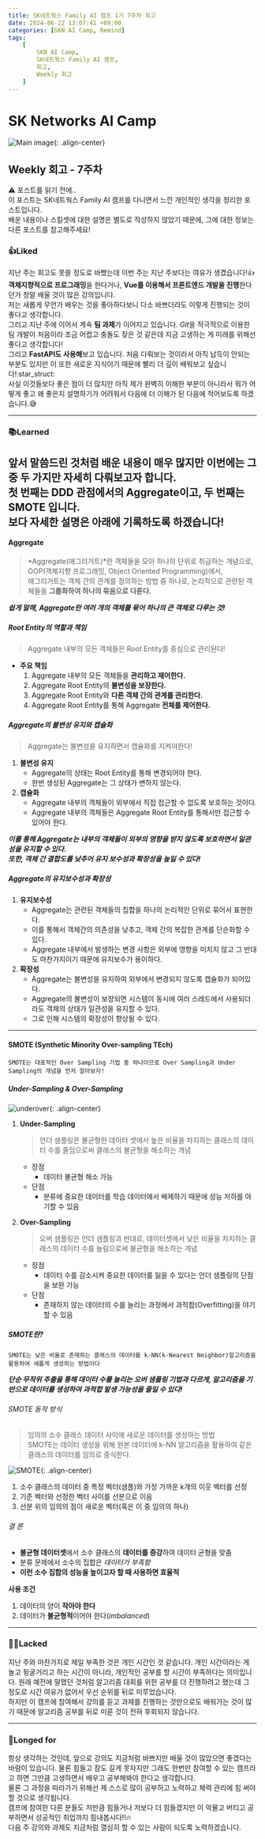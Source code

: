 ```yaml
---
title: SK네트웍스 Family AI 캠프 1기 7주차 회고
date: 2024-06-22 13:07:41 +09:00
categories: [SKN AI Camp, Remind]
tags: 
    [
        SKN AI Camp,
        SK네트웍스 Family AI 캠프,
        회고,
        Weekly 회고
    ]
---
```


# SK Networks AI Camp
![Main image](https://github.com/Jh-jaehyuk/Jh-jaehyuk.github.io/assets/126551524/7ea63fc3-95f0-44d5-a0f0-cf431cae34f1){: .align-center}  

## Weekly 회고 - 7주차  
  
:warning: 포스트를 읽기 전에..  
이 포스트는 SK네트웍스 Family AI 캠프를 다니면서 느낀 개인적인 생각을 정리한 포스트입니다.  
배운 내용이나 스킬셋에 대한 설명은 별도로 작성하지 않았기 때문에, 그에 대한 정보는 다른 포스트를 참고해주세요!
  
  
### :thumbsup:Liked
지난 주는 회고도 못쓸 정도로 바빴는데 이번 주는 지난 주보다는 여유가 생겼습니다!:+1:  
**객체지향적으로 프로그래밍**을 한다거나, **Vue를 이용해서 프론트엔드 개발을 진행**한다던가 정말 배울 것이 많은 강의입니다.  
저는 새롭게 무언가 배우는 것을 좋아하다보니 다소 바쁘더라도 이렇게 진행되는 것이 좋다고 생각합니다.  
그리고 지난 주에 이어서 계속 **팀 과제**가 이어지고 있습니다. 
*Git*을 적극적으로 이용한 팀 개발이 처음이라 조금 어렵고 충돌도 잦은 것 같은데 지금 고생하는 게 미래를 위해선 좋다고 생각합니다!  
그리고 **FastAPI도 사용해**보고 있습니다. 처음 다뤄보는 것이라서 아직 납득이 안되는 부분도 있지만 이 또한 새로운 지식이기 때문에
빨리 더 깊이 배워보고 싶습니다!:star_struct:  
사실 이것들보다 좋은 점이 더 많지만 아직 제가 완벽히 이해한 부분이 아니라서 뭐가 어떻게 좋고 왜 좋은지 설명하기가 어려워서
다음에 더 이해가 된 다음에 적어보도록 하겠습니다.:sweat_smile:
  
---
  
### :books:Learned
앞서 말씀드린 것처럼 배운 내용이 매우 많지만 이번에는 그 중 두 가지만 자세히 다뤄보고자 합니다.  
첫 번째는 **DDD 관점에서의 Aggregate**이고, 두 번째는 **SMOTE** 입니다.  
보다 자세한 설명은 아래에 기록하도록 하겠습니다!  
---
#### Aggregate
> *Aggregate(애그리거트)*란 객체들을 모아 하나의 단위로 취급하는 개념으로,  
> OOP(객체지향 프로그래밍, Object Oriented Programming)에서,  
> 애그리거트는 객체 간의 관계를 정의하는 방법 중 하나로, 논리적으로 관련된 객체들을 **그룹화하여 하나의 묶음으로 다룬다.**

***쉽게 말해, Aggregate란 여러 개의 객체를 묶어 하나의 큰 객체로 다루는 것!***

##### Root Entity의 역할과 책임
> Aggregate 내부의 모든 객체들은 Root Entity를 중심으로 관리된다!
* **주요 책임**
  1. Aggregate 내부의 모든 객체들을 **관리하고 제어한다.**
  2. Aggregate Root Entity의 **불변성을 보장한다.**
  3. Aggregate Root Entity와 **다른 객체 간의 관계를 관리한다.**
  4. Aggregate Root Entity를 통해 Aggregate **전체를 제어한다.**

##### Aggregate의 불변성 유지와 캡슐화
> Aggregate는 불변성을 유지하면서 캡슐화를 지켜야한다!
1. **불변성 유지**
    * Aggregate의 상태는 Root Entity를 통해 변경되어야 한다.  
    * 한번 생성된 Aggregate는 그 상태가 변하지 않는다.  
2. **캡슐화**
    * Aggregate 내부의 객체들이 외부에서 직접 접근할 수 없도록 보호하는 것이다.
    * Aggregate 내부의 객체들은 Aggregate Root Entity를 통해서만 접근할 수 있어야 한다.
  
***이를 통해 Aggregate는 내부의 객체들이 외부의 영향을 받지 않도록 보호하면서 일관성을 유지할 수 있다.***  
***또한, 객체 간 결합도를 낮추어 유지 보수성과 확장성을 높일 수 있다!***

##### Aggregate의 유지보수성과 확장성
1. **유지보수성**
   * Aggregate는 관련된 객체들의 집합을 하나의 논리적인 단위로 묶어서 표현한다.
   * 이를 통해서 객체간의 의존성을 낮추고, 객체 간의 복잡한 관계를 단순화할 수 있다.
   * Aggregate 내부에서 발생하는 변경 사항은 외부에 영향을 미치지 않고 그 반대도 마찬가지이기 때문에 유지보수가 용이하다.
2. **확장성**
   * Aggregate는 불변성을 유지하여 외부에서 변경되지 않도록 캡슐화가 되어있다.
   * Aggregate의 불변성이 보장되면 시스템이 동시에 여러 스레드에서 사용되더라도 객체의 상태가 일관성을 유지할 수 있다.
   * 그로 인해 시스템의 확장성이 향상될 수 있다.

---
#### SMOTE (Synthetic Minority Over-sampling TEch)
```commandline
SMOTE는 대표적인 Over Sampling 기법 중 하나이므로 Over Sampling과 Under Sampling의 개념을 먼저 알아보자!
```
##### Under-Sampling & Over-Sampling
![underover](https://github.com/Jh-jaehyuk/Jh-jaehyuk.github.io/assets/126551524/12de3216-96bf-43d1-aa52-9c0ebea27a32){: .align-center}  

1. **Under-Sampling**
   > 언더 샘플링은 불균형한 데이터 셋에서 높은 비율을 차지하는 클래스의 데이터 수를 줄임으로써 클래스의 불균형을 해소하는 개념
    * 장점
      * 데이터 불균형 해소 가능
    * 단점
      * 분류에 중요한 데이터를 학습 데이터에서 배제하기 때문에 성능 저하를 야기할 수 있음

2. **Over-Sampling**
    > 오버 샘플링은 언더 샘플링과 반대로, 데이터셋에서 낮은 비율을 차지하는 클래스의 데이터 수를 늘림으로써 불균형을 해소하는 개념
   * 장점
     * 데이터 수를 감소시켜 중요한 데이터를 잃을 수 있다는 언더 샘플링의 단점을 보완 가능
   * 단점
     * 존재하지 않는 데이터의 수를 늘리는 과정에서 과적합(Overfitting)을 야기할 수 있음

##### SMOTE란?
```commandline
SMOTE는 낮은 비율로 존재하는 클래스의 데이터를 k-NN(k-Nearest Neighbor)알고리즘을 활용하여 새롭게 생성하는 방법이다
```
***단순 무작위 추출을 통해 데이터 수를 늘리는 오버 샘플링 기법과 다르게, 알고리즘을 기반으로 데이터를 생성하여 과적합 발생 가능성을 줄일 수 있다!***  

###### SMOTE 동작 방식
> 임의의 소수 클래스 데이터 사이에 새로운 데이터를 생성하는 방법  
> SMOTE는 데이터 생성을 위해 원본 데이터에 k-NN 알고리즘을 활용하여 같은 클래스의 데이터를 임의로 증식한다.

![SMOTE](https://github.com/Jh-jaehyuk/Jh-jaehyuk.github.io/assets/126551524/c27fb184-4526-4130-baca-74ba98090ea1){: .align-center}  
1. 소수 클래스의 데이터 중 특정 벡터(샘플)와 가장 가까운 k개의 이웃 벡터를 선정
2. 기준 벡터와 선정한 벡터 사이를 선분으로 이음
3. 선분 위의 임의의 점이 새로운 벡터(혹은 이 중 임의의 하나)

###### 결 론
* **불균형 데이터셋**에서 소수 클래스의 **데이터를 증강**하여 데이터 균형을 맞춤
* 분류 문제에서 소수의 집합은 *데이터가 부족함*
* **이런 소수 집합의 성능을 높이고자 할 때 사용하면 효율적**

**사용 조건**
1. 데이터의 양이 **작아야 한다**
2. 데이터가 **불균형적**이어야 한다(*imbalanced*)

---
  
### :face_with_spiral_eyes:Lacked
지난 주와 마찬가지로 제일 부족한 것은 개인 시간인 것 같습니다. 개인 시간이라는 게 놀고 뒹굴거리고 하는 시간이 아니라,
개인적인 공부를 할 시간이 부족하다는 의미입니다. 원래 예전에 말했던 것처럼 알고리즘 대회를 위한 공부를 더 진행하려고 했는데 그 정도로 시간 여유가 없어서
우선 순위를 뒤로 미루었습니다.  
하지만 이 캠프에 참여해서 강의를 듣고 과제를 진행하는 것만으로도 배워가는 것이 많기 때문에 알고리즘 공부를 뒤로 미룬 것이 전혀 후회되지 않습니다.  
  
---

### :thought_balloon:Longed for
항상 생각하는 것인데, 앞으로 강의도 지금처럼 바쁘지만 배울 것이 많았으면 좋겠다는 바람이 있습니다. 물론 힘들고 잠도 길게 못자지만 그래도 한번만 참여할 수 있는 캠프라고 하면 
그만큼 고생하면서 배우고 공부해봐야 한다고 생각합니다.  
물론 그 과정을 따라가기 위해선 제 스스로 많이 공부하고 노력하고 체력 관리에 힘 써야할 것으로 생각됩니다.  
캠프에 참여한 다른 분들도 저만큼 힘들거나 저보다 더 힘들겠지만 이 악물고 버티고 공부하면서 성공적인 취업까지 힘내봅시다!!:fire:  
다음 주 강의와 과제도 지금처럼 열심히 할 수 있는 사람이 되도록 노력하겠습니다.